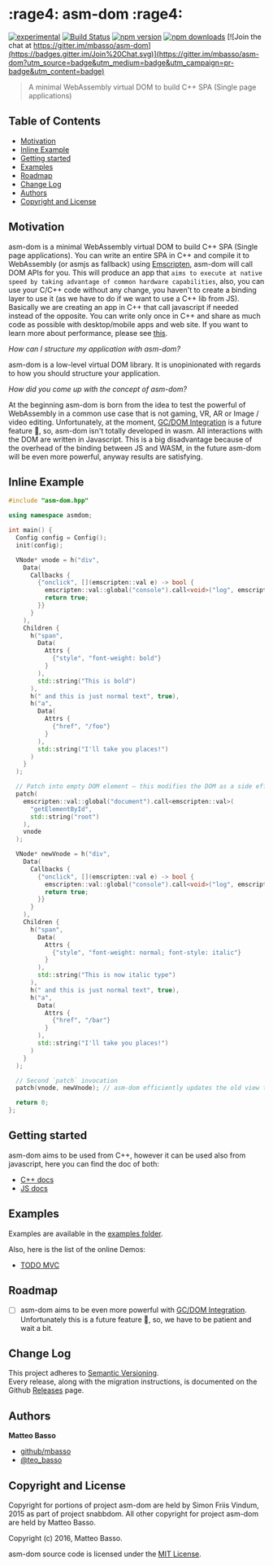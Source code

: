# :rage4: asm-dom :rage4:
[![experimental](http://badges.github.io/stability-badges/dist/experimental.svg)](http://github.com/badges/stability-badges)
[![Build Status](https://travis-ci.org/mbasso/asm-dom.svg?branch=master)](https://travis-ci.org/mbasso/asm-dom)
[![npm version](https://img.shields.io/npm/v/asm-dom.svg)](https://www.npmjs.com/package/asm-dom)
[![npm downloads](https://img.shields.io/npm/dm/asm-dom.svg?maxAge=2592000)](https://www.npmjs.com/package/asm-dom)
[![Join the chat at https://gitter.im/mbasso/asm-dom](https://badges.gitter.im/Join%20Chat.svg)](https://gitter.im/mbasso/asm-dom?utm_source=badge&utm_medium=badge&utm_campaign=pr-badge&utm_content=badge)

> A minimal WebAssembly virtual DOM to build C++ SPA (Single page applications)

## Table of Contents

- [Motivation](#motivation)
- [Inline Example](#inline-example)
- [Getting started](#getting-started)
- [Examples](#examples)
- [Roadmap](#roadmap)
- [Change Log](#change-log)
- [Authors](#authors)
- [Copyright and License](#copyright-and-license)

## Motivation

asm-dom is a minimal WebAssembly virtual DOM to build C++ SPA (Single page applications). You can write an entire SPA in C++ and compile it to WebAssembly (or asmjs as fallback) using [Emscripten](http://kripken.github.io/emscripten-site/), asm-dom will call DOM APIs for you. This will produce an app that `aims to execute at native speed by taking advantage of common hardware capabilities`, also, you can use your C/C++ code without any change, you haven't to create a binding layer to use it (as we have to do if we want to use a C++ lib from JS). Basically we are creating an app in C++ that call javascript if needed instead of the opposite. You can write only once in C++ and share as much code as possible with desktop/mobile apps and web site. If you want to learn more about performance, please see [this](https://github.com/mbasso/asm-dom/tree/master/benchmarks).

*How can I structure my application with asm-dom?*

asm-dom is a low-level virtual DOM library. It is unopinionated with regards to how you should structure your application.

*How did you come up with the concept of asm-dom?*

At the beginning asm-dom is born from the idea to test the powerful of WebAssembly in a common use case that is not gaming, VR, AR or Image / video editing. Unfortunately, at the moment, [GC/DOM Integration](http://webassembly.org/docs/future-features/) is a future feature 🦄, so, asm-dom isn't totally developed in wasm. All interactions with the DOM are written in Javascript. This is a big disadvantage because of the overhead of the binding between JS and WASM, in the future asm-dom will be even more powerful, anyway results are satisfying.

## Inline Example

```c++
#include "asm-dom.hpp"

using namespace asmdom;

int main() {
  Config config = Config();
  init(config);

  VNode* vnode = h("div",
    Data(
      Callbacks {
        {"onclick", [](emscripten::val e) -> bool {
          emscripten::val::global("console").call<void>("log", emscripten::val("clicked"));
          return true;
        }}
      }
    ),
    Children {
      h("span",
        Data(
          Attrs {
            {"style", "font-weight: bold"}
          }
        ),
        std::string("This is bold")
      ),
      h(" and this is just normal text", true),
      h("a",
        Data(
          Attrs {
            {"href", "/foo"}
          }
        ),
        std::string("I'll take you places!")
      )
    }
  );

  // Patch into empty DOM element – this modifies the DOM as a side effect
  patch(
    emscripten::val::global("document").call<emscripten::val>(
      "getElementById",
      std::string("root")
    ),
    vnode
  );

  VNode* newVnode = h("div",
    Data(
      Callbacks {
        {"onclick", [](emscripten::val e) -> bool {
          emscripten::val::global("console").call<void>("log", emscripten::val("another click"));
          return true;
        }}
      }
    ),
    Children {
      h("span",
        Data(
          Attrs {
            {"style", "font-weight: normal; font-style: italic"}
          }
        ),
        std::string("This is now italic type")
      ),
      h(" and this is just normal text", true),
      h("a",
        Data(
          Attrs {
            {"href", "/bar"}
          }
        ),
        std::string("I'll take you places!")
      )
    }
  );

  // Second `patch` invocation
  patch(vnode, newVnode); // asm-dom efficiently updates the old view to the new state

  return 0;
};
```

## Getting started

asm-dom aims to be used from C++, however it can be used also from javascript, here you can find the doc of both:

- [C++ docs](https://github.com/mbasso/asm-dom/blob/master/docs/cpp.md)
- [JS docs](https://github.com/mbasso/asm-dom/blob/master/docs/js.md)

## Examples

Examples are available in the [examples folder](https://github.com/mbasso/asm-dom/tree/master/examples).

Also, here is the list of the online Demos:

- [TODO MVC](https://mbasso.github.io/asm-dom/examples/todomvc/)

## Roadmap

- [ ] asm-dom aims to be even more powerful with [GC/DOM Integration](http://webassembly.org/docs/future-features/). Unfortunately this is a future feature 🦄, so, we have to be patient and wait a bit.

## Change Log

This project adheres to [Semantic Versioning](http://semver.org/).  
Every release, along with the migration instructions, is documented on the Github [Releases](https://github.com/mbasso/asm-dom/releases) page.

## Authors

**Matteo Basso**
- [github/mbasso](https://github.com/mbasso)
- [@teo_basso](https://twitter.com/teo_basso)

## Copyright and License

Copyright for portions of project asm-dom are held by Simon Friis Vindum, 2015 as part of project snabbdom. All other copyright for project asm-dom are held by Matteo Basso.

Copyright (c) 2016, Matteo Basso.

asm-dom source code is licensed under the [MIT License](https://github.com/mbasso/asm-dom/blob/master/LICENSE.md).
